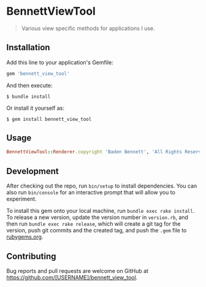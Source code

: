 # BennettViewTool

> Various view specific methods for applications I use.

## Installation

Add this line to your application's Gemfile:

```ruby
gem 'bennett_view_tool'
```

And then execute:

    $ bundle install

Or install it yourself as:

    $ gem install bennett_view_tool

## Usage

```ruby
BennettViewTool::Renderer.copyright 'Baden Bennett', 'All Rights Reserved'
```

## Development

After checking out the repo, run `bin/setup` to install dependencies. You can also run `bin/console` for an interactive prompt that will allow you to experiment.

To install this gem onto your local machine, run `bundle exec rake install`. To release a new version, update the version number in `version.rb`, and then run `bundle exec rake release`, which will create a git tag for the version, push git commits and the created tag, and push the `.gem` file to [rubygems.org](https://rubygems.org).

## Contributing

Bug reports and pull requests are welcome on GitHub at https://github.com/[USERNAME]/bennett_view_tool.
